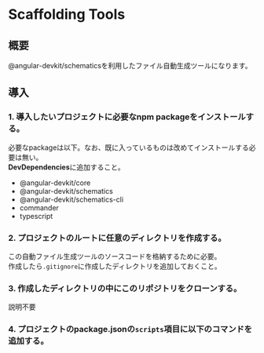 # Scaffolding Tools

## 概要
@angular-devkit/schematicsを利用したファイル自動生成ツールになります。

## 導入
### 1. 導入したいプロジェクトに必要なnpm packageをインストールする。
必要なpackageは以下。なお、既に入っているものは改めてインストールする必要は無い。<br>
**DevDependencies**に追加すること。
- @angular-devkit/core
- @angular-devkit/schematics
- @angular-devkit/schematics-cli
- commander
- typescript

### 2. プロジェクトのルートに任意のディレクトリを作成する。
この自動ファイル生成ツールのソースコードを格納するために必要。<br>
作成したら`.gitignore`に作成したディレクトリを追加しておくこと。

### 3. 作成したディレクトリの中にこのリポジトリをクローンする。
説明不要

### 4. プロジェクトのpackage.jsonの`scripts`項目に以下のコマンドを追加する。
